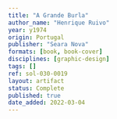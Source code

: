 ```yaml
---
title: "A Grande Burla"
author_name: "Henrique Ruivo"
year: y1974
origin: Portugal
publisher: "Seara Nova"
formats: [book, book-cover]
disciplines: [graphic-design]
tags: []
ref: sol-030-0019
layout: artifact
status: Complete
published: true
date_added: 2022-03-04
---
```

